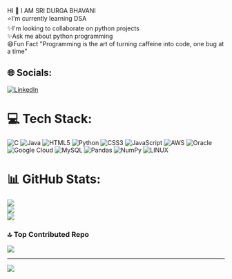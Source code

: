 
HI :wave: I AM SRI DURGA BHAVANI <br>
:star:I'm currently learning DSA<br>:sparkles:I'm looking to collaborate on python projects<br>:sparkles:Ask me about python programming<br>:smile:Fun Fact "Programming is the art of turning caffeine into code, one bug at a time"<br>


## 🌐 Socials:
[![LinkedIn](https://img.shields.io/badge/LinkedIn-%230077B5.svg?logo=linkedin&logoColor=white)](https://linkedin.com/in/sri-durga-bhavani-bandaru-bba226211) 

# 💻 Tech Stack:
![C](https://img.shields.io/badge/c-%2300599C.svg?style=plastic&logo=c&logoColor=white) ![Java](https://img.shields.io/badge/java-%23ED8B00.svg?style=plastic&logo=java&logoColor=white) ![HTML5](https://img.shields.io/badge/html5-%23E34F26.svg?style=plastic&logo=html5&logoColor=white) ![Python](https://img.shields.io/badge/python-3670A0?style=plastic&logo=python&logoColor=ffdd54) ![CSS3](https://img.shields.io/badge/css3-%231572B6.svg?style=plastic&logo=css3&logoColor=white) ![JavaScript](https://img.shields.io/badge/javascript-%23323330.svg?style=plastic&logo=javascript&logoColor=%23F7DF1E) ![AWS](https://img.shields.io/badge/AWS-%23FF9900.svg?style=plastic&logo=amazon-aws&logoColor=white) ![Oracle](https://img.shields.io/badge/Oracle-F80000?style=plastic&logo=oracle&logoColor=white) ![Google Cloud](https://img.shields.io/badge/Google%20Cloud-%234285F4.svg?style=plastic&logo=google-cloud&logoColor=white) ![MySQL](https://img.shields.io/badge/mysql-%2300f.svg?style=plastic&logo=mysql&logoColor=white) ![Pandas](https://img.shields.io/badge/pandas-%23150458.svg?style=plastic&logo=pandas&logoColor=white) ![NumPy](https://img.shields.io/badge/numpy-%23013243.svg?style=plastic&logo=numpy&logoColor=white) ![LINUX](https://img.shields.io/badge/Linux-FCC624?style=plastic&logo=linux&logoColor=black)
# 📊 GitHub Stats:
![](https://github-readme-stats.vercel.app/api?username=20a31a05d2&theme=algolia&hide_border=true&include_all_commits=true&count_private=false)<br/>
![](https://github-readme-streak-stats.herokuapp.com/?user=20a31a05d2&theme=algolia&hide_border=true)<br/>
![](https://github-readme-stats.vercel.app/api/top-langs/?username=20a31a05d2&theme=algolia&hide_border=true&include_all_commits=true&count_private=false&layout=compact)

### 🔝 Top Contributed Repo
![](https://github-contributor-stats.vercel.app/api?username=20a31a05d2&limit=5&theme=dark&combine_all_yearly_contributions=true)

---
[![](https://visitcount.itsvg.in/api?id=20a31a05d2&icon=2&color=0)](https://visitcount.itsvg.in)

<!-- Proudly created with GPRM ( https://gprm.itsvg.in ) -->

